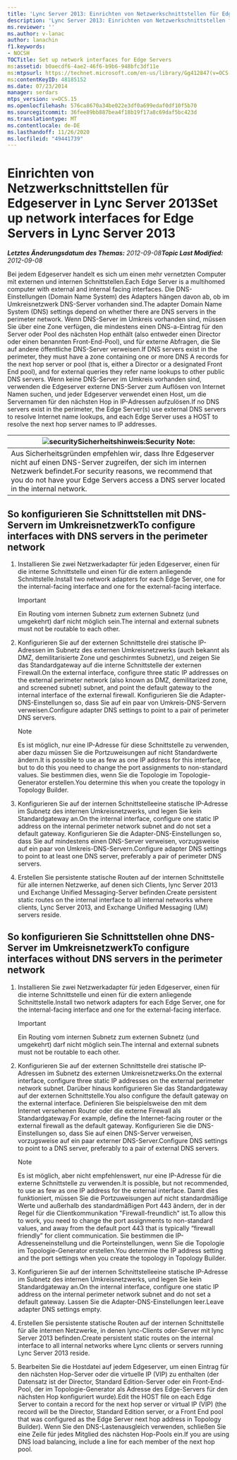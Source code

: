 ```yaml
---
title: 'Lync Server 2013: Einrichten von Netzwerkschnittstellen für Edgeserver'
description: 'Lync Server 2013: Einrichten von Netzwerkschnittstellen für Edgeserver'
ms.reviewer: ''
ms.author: v-lanac
author: lanachin
f1.keywords:
- NOCSH
TOCTitle: Set up network interfaces for Edge Servers
ms:assetid: b0aecdf6-4ae2-46f6-b9b6-948bfc3df11e
ms:mtpsurl: https://technet.microsoft.com/en-us/library/Gg412847(v=OCS.15)
ms:contentKeyID: 48185152
ms.date: 07/23/2014
manager: serdars
mtps_version: v=OCS.15
ms.openlocfilehash: 576ca8670a34be022e3df0a699edaf0df10f5b70
ms.sourcegitcommit: 36fee89bb887bea4f18b19f17a8c69daf5bc423d
ms.translationtype: MT
ms.contentlocale: de-DE
ms.lasthandoff: 11/26/2020
ms.locfileid: "49441739"
---
```

# <a name="set-up-network-interfaces-for-edge-servers-in-lync-server-2013"></a><span data-ttu-id="823a2-103">Einrichten von Netzwerkschnittstellen für Edgeserver in Lync Server 2013</span><span class="sxs-lookup"><span data-stu-id="823a2-103">Set up network interfaces for Edge Servers in Lync Server 2013</span></span>

<div data-xmlns="http://www.w3.org/1999/xhtml">

<div class="topic" data-xmlns="http://www.w3.org/1999/xhtml" data-msxsl="urn:schemas-microsoft-com:xslt" data-cs="https://msdn.microsoft.com/">

<div data-asp="https://msdn2.microsoft.com/asp">



</div>

<div id="mainSection">

<div id="mainBody"><span data-ttu-id="823a2-104">

<span> </span></span><span class="sxs-lookup"><span data-stu-id="823a2-104">

<span> </span></span></span>

<span data-ttu-id="823a2-105">_**Letztes Änderungsdatum des Themas:** 2012-09-08_</span><span class="sxs-lookup"><span data-stu-id="823a2-105">_**Topic Last Modified:** 2012-09-08_</span></span>

<span data-ttu-id="823a2-106">Bei jedem Edgeserver handelt es sich um einen mehr vernetzten Computer mit externen und internen Schnittstellen.</span><span class="sxs-lookup"><span data-stu-id="823a2-106">Each Edge Server is a multihomed computer with external and internal facing interfaces.</span></span> <span data-ttu-id="823a2-107">Die DNS-Einstellungen (Domain Name System) des Adapters hängen davon ab, ob im Umkreisnetzwerk DNS-Server vorhanden sind.</span><span class="sxs-lookup"><span data-stu-id="823a2-107">The adapter Domain Name System (DNS) settings depend on whether there are DNS servers in the perimeter network.</span></span> <span data-ttu-id="823a2-108">Wenn DNS-Server im Umkreis vorhanden sind, müssen Sie über eine Zone verfügen, die mindestens einen DNS-a-Eintrag für den Server oder Pool des nächsten Hop enthält (also entweder einen Director oder einen benannten Front-End-Pool), und für externe Abfragen, die Sie auf andere öffentliche DNS-Server verweisen.</span><span class="sxs-lookup"><span data-stu-id="823a2-108">If DNS servers exist in the perimeter, they must have a zone containing one or more DNS A records for the next hop server or pool (that is, either a Director or a designated Front End pool), and for external queries they refer name lookups to other public DNS servers.</span></span> <span data-ttu-id="823a2-109">Wenn keine DNS-Server im Umkreis vorhanden sind, verwenden die Edgeserver externe DNS-Server zum Auflösen von Internet Namen suchen, und jeder Edgeserver verwendet einen Host, um die Servernamen für den nächsten Hop in IP-Adressen aufzulösen.</span><span class="sxs-lookup"><span data-stu-id="823a2-109">If no DNS servers exist in the perimeter, the Edge Server(s) use external DNS servers to resolve Internet name lookups, and each Edge Server uses a HOST to resolve the next hop server names to IP addresses.</span></span>

<div>

<table>
<thead>
<tr class="header">
<th><img src="images/Gg398321.security(OCS.15).gif" title="Sicherheits" alt="security" /><span data-ttu-id="823a2-111">Sicherheitshinweis:</span><span class="sxs-lookup"><span data-stu-id="823a2-111">Security Note:</span></span></th>
</tr>
</thead>
<tbody>
<tr class="odd">
<td><span data-ttu-id="823a2-112">Aus Sicherheitsgründen empfehlen wir, dass Ihre Edgeserver nicht auf einen DNS-Server zugreifen, der sich im internen Netzwerk befindet.</span><span class="sxs-lookup"><span data-stu-id="823a2-112">For security reasons, we recommend that you do not have your Edge Servers access a DNS server located in the internal network.</span></span></td>
</tr>
</tbody>
</table>


</div>

<div>

## <a name="to-configure-interfaces-with-dns-servers-in-the-perimeter-network"></a><span data-ttu-id="823a2-113">So konfigurieren Sie Schnittstellen mit DNS-Servern im Umkreisnetzwerk</span><span class="sxs-lookup"><span data-stu-id="823a2-113">To configure interfaces with DNS servers in the perimeter network</span></span>

1.  <span data-ttu-id="823a2-114">Installieren Sie zwei Netzwerkadapter für jeden Edgeserver, einen für die interne Schnittstelle und einen für die extern anliegende Schnittstelle.</span><span class="sxs-lookup"><span data-stu-id="823a2-114">Install two network adapters for each Edge Server, one for the internal-facing interface and one for the external-facing interface.</span></span>
    
    <div>
    

    > [!IMPORTANT]  
    > <span data-ttu-id="823a2-115">Ein Routing vom internen Subnetz zum externen Subnetz (und umgekehrt) darf nicht möglich sein.</span><span class="sxs-lookup"><span data-stu-id="823a2-115">The internal and external subnets must not be routable to each other.</span></span>

    
    </div>

2.  <span data-ttu-id="823a2-116">Konfigurieren Sie auf der externen Schnittstelle drei statische IP-Adressen im Subnetz des externen Umkreisnetzwerks (auch bekannt als DMZ, demilitarisierte Zone und geschirmtes Subnetz), und zeigen Sie das Standardgateway auf die interne Schnittstelle der externen Firewall.</span><span class="sxs-lookup"><span data-stu-id="823a2-116">On the external interface, configure three static IP addresses on the external perimeter network (also known as DMZ, demilitarized zone, and screened subnet) subnet, and point the default gateway to the internal interface of the external firewall.</span></span> <span data-ttu-id="823a2-117">Konfigurieren Sie die Adapter-DNS-Einstellungen so, dass Sie auf ein paar von Umkreis-DNS-Servern verweisen.</span><span class="sxs-lookup"><span data-stu-id="823a2-117">Configure adapter DNS settings to point to a pair of perimeter DNS servers.</span></span>
    
    <div>
    

    > [!NOTE]  
    > <span data-ttu-id="823a2-118">Es ist möglich, nur eine IP-Adresse für diese Schnittstelle zu verwenden, aber dazu müssen Sie die Portzuweisungen auf nicht Standardwerte ändern.</span><span class="sxs-lookup"><span data-stu-id="823a2-118">It is possible to use as few as one IP address for this interface, but to do this you need to change the port assignments to non-standard values.</span></span> <span data-ttu-id="823a2-119">Sie bestimmen dies, wenn Sie die Topologie im Topologie-Generator erstellen.</span><span class="sxs-lookup"><span data-stu-id="823a2-119">You determine this when you create the topology in Topology Builder.</span></span>

    
    </div>

3.  <span data-ttu-id="823a2-120">Konfigurieren Sie auf der internen Schnittstelleeine statische IP-Adresse im Subnetz des internen Umkreisnetzwerks, und legen Sie kein Standardgateway an.</span><span class="sxs-lookup"><span data-stu-id="823a2-120">On the internal interface, configure one static IP address on the internal perimeter network subnet and do not set a default gateway.</span></span> <span data-ttu-id="823a2-121">Konfigurieren Sie die Adapter-DNS-Einstellungen so, dass Sie auf mindestens einen DNS-Server verweisen, vorzugsweise auf ein paar von Umkreis-DNS-Servern.</span><span class="sxs-lookup"><span data-stu-id="823a2-121">Configure adapter DNS settings to point to at least one DNS server, preferably a pair of perimeter DNS servers.</span></span>

4.  <span data-ttu-id="823a2-122">Erstellen Sie persistente statische Routen auf der internen Schnittstelle für alle internen Netzwerke, auf denen sich Clients, lync Server 2013 und Exchange Unified Messaging-Server befinden.</span><span class="sxs-lookup"><span data-stu-id="823a2-122">Create persistent static routes on the internal interface to all internal networks where clients, Lync Server 2013, and Exchange Unified Messaging (UM) servers reside.</span></span>

</div>

<div>

## <a name="to-configure-interfaces-without-dns-servers-in-the-perimeter-network"></a><span data-ttu-id="823a2-123">So konfigurieren Sie Schnittstellen ohne DNS-Server im Umkreisnetzwerk</span><span class="sxs-lookup"><span data-stu-id="823a2-123">To configure interfaces without DNS servers in the perimeter network</span></span>

1.  <span data-ttu-id="823a2-124">Installieren Sie zwei Netzwerkadapter für jeden Edgeserver, einen für die interne Schnittstelle und einen für die extern anliegende Schnittstelle.</span><span class="sxs-lookup"><span data-stu-id="823a2-124">Install two network adapters for each Edge Server, one for the internal-facing interface and one for the external-facing interface.</span></span>
    
    <div>
    

    > [!IMPORTANT]  
    > <span data-ttu-id="823a2-125">Ein Routing vom internen Subnetz zum externen Subnetz (und umgekehrt) darf nicht möglich sein.</span><span class="sxs-lookup"><span data-stu-id="823a2-125">The internal and external subnets must not be routable to each other.</span></span>

    
    </div>

2.  <span data-ttu-id="823a2-126">Konfigurieren Sie auf der externen Schnittstelle drei statische IP-Adressen im Subnetz des externen Umkreisnetzwerks.</span><span class="sxs-lookup"><span data-stu-id="823a2-126">On the external interface, configure three static IP addresses on the external perimeter network subnet.</span></span> <span data-ttu-id="823a2-127">Darüber hinaus konfigurieren Sie das Standardgateway auf der externen Schnittstelle.</span><span class="sxs-lookup"><span data-stu-id="823a2-127">You also configure the default gateway on the external interface.</span></span> <span data-ttu-id="823a2-128">Definieren Sie beispielsweise den mit dem Internet versehenen Router oder die externe Firewall als Standardgateway.</span><span class="sxs-lookup"><span data-stu-id="823a2-128">For example, define the Internet-facing router or the external firewall as the default gateway.</span></span> <span data-ttu-id="823a2-129">Konfigurieren Sie die DNS-Einstellungen so, dass Sie auf einen DNS-Server verweisen, vorzugsweise auf ein paar externer DNS-Server.</span><span class="sxs-lookup"><span data-stu-id="823a2-129">Configure DNS settings to point to a DNS server, preferably to a pair of external DNS servers.</span></span>
    
    <div>
    

    > [!NOTE]  
    > <span data-ttu-id="823a2-130">Es ist möglich, aber nicht empfehlenswert, nur eine IP-Adresse für die externe Schnittstelle zu verwenden.</span><span class="sxs-lookup"><span data-stu-id="823a2-130">It is possible, but not recommended, to use as few as one IP address for the external interface.</span></span> <span data-ttu-id="823a2-131">Damit dies funktioniert, müssen Sie die Portzuweisungen auf nicht standardmäßige Werte und außerhalb des standardmäßigen Port 443 ändern, der in der Regel für die Clientkommunikation "Firewall-freundlich" ist.</span><span class="sxs-lookup"><span data-stu-id="823a2-131">To allow this to work, you need to change the port assignments to non-standard values, and away from the default port 443 that is typically “firewall friendly” for client communication.</span></span> <span data-ttu-id="823a2-132">Sie bestimmen die IP-Adresseneinstellung und die Porteinstellungen, wenn Sie die Topologie im Topologie-Generator erstellen.</span><span class="sxs-lookup"><span data-stu-id="823a2-132">You determine the IP address setting and the port settings when you create the topology in Topology Builder.</span></span>

    
    </div>

3.  <span data-ttu-id="823a2-133">Konfigurieren Sie auf der internen Schnittstelleeine statische IP-Adresse im Subnetz des internen Umkreisnetzwerks, und legen Sie kein Standardgateway an.</span><span class="sxs-lookup"><span data-stu-id="823a2-133">On the internal interface, configure one static IP address on the internal perimeter network subnet and do not set a default gateway.</span></span> <span data-ttu-id="823a2-134">Lassen Sie die Adapter-DNS-Einstellungen leer.</span><span class="sxs-lookup"><span data-stu-id="823a2-134">Leave adapter DNS settings empty.</span></span>

4.  <span data-ttu-id="823a2-135">Erstellen Sie persistente statische Routen auf der internen Schnittstelle für alle internen Netzwerke, in denen lync-Clients oder-Server mit lync Server 2013 befinden.</span><span class="sxs-lookup"><span data-stu-id="823a2-135">Create persistent static routes on the internal interface to all internal networks where Lync clients or servers running Lync Server 2013 reside.</span></span>

5.  <span data-ttu-id="823a2-136">Bearbeiten Sie die Hostdatei auf jedem Edgeserver, um einen Eintrag für den nächsten Hop-Server oder die virtuelle IP (VIP) zu enthalten (der Datensatz ist der Director, Standard Edition-Server oder ein Front-End-Pool, der im Topologie-Generator als Adresse des Edge-Servers für den nächsten Hop konfiguriert wurde).</span><span class="sxs-lookup"><span data-stu-id="823a2-136">Edit the HOST file on each Edge Server to contain a record for the next hop server or virtual IP (VIP) (the record will be the Director, Standard Edition server, or a Front End pool that was configured as the Edge Server next hop address in Topology Builder).</span></span> <span data-ttu-id="823a2-137">Wenn Sie den DNS-Lastenausgleich verwenden, schließen Sie eine Zeile für jedes Mitglied des nächsten Hop-Pools ein.</span><span class="sxs-lookup"><span data-stu-id="823a2-137">If you are using DNS load balancing, include a line for each member of the next hop pool.</span></span>

<span data-ttu-id="823a2-138"></div>

</div>

<span> </span>

</div>

</div>

</span><span class="sxs-lookup"><span data-stu-id="823a2-138"></div>

</div>

<span> </span>

</div>

</div>

</span></span></div>

